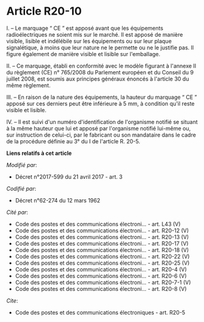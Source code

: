# Article R20-10

I. – Le marquage “ CE ” est apposé avant que les équipements radioélectriques ne soient mis sur le marché. Il est apposé de
manière visible, lisible et indélébile sur les équipements ou sur leur plaque signalétique, à moins que leur nature ne le
permette ou ne le justifie pas. Il figure également de manière visible et lisible sur l'emballage.

II. – Ce marquage, établi en conformité avec le modèle figurant à l'annexe II du règlement (CE) n° 765/2008 du Parlement
européen et du Conseil du 9 juillet 2008, est soumis aux principes généraux énoncés à l'article 30 du même règlement.

III. – En raison de la nature des équipements, la hauteur du marquage “ CE ” apposé sur ces derniers peut être inférieure à 5
mm, à condition qu'il reste visible et lisible.

IV. – Il est suivi d'un numéro d'identification de l'organisme notifié se situant à la même hauteur que lui et apposé par
l'organisme notifié lui-même ou, sur instruction de celui-ci, par le fabricant ou son mandataire dans le cadre de la
procédure définie au 3° du I de l'article R. 20-5.

**Liens relatifs à cet article**

_Modifié par_:

  - Décret n°2017-599 du 21 avril 2017 - art. 3

_Codifié par_:

  - Décret n°62-274 du 12 mars 1962

_Cité par_:

  - Code des postes et des communications électroni... - art. L43 (V)
  - Code des postes et des communications électroni... - art. R20-12 (V)
  - Code des postes et des communications électroni... - art. R20-13 (V)
  - Code des postes et des communications électroni... - art. R20-17 (V)
  - Code des postes et des communications électroni... - art. R20-18 (V)
  - Code des postes et des communications électroni... - art. R20-22 (V)
  - Code des postes et des communications électroni... - art. R20-25 (V)
  - Code des postes et des communications électroni... - art. R20-4 (V)
  - Code des postes et des communications électroni... - art. R20-6 (V)
  - Code des postes et des communications électroni... - art. R20-7-1 (V)
  - Code des postes et des communications électroni... - art. R20-8 (V)

_Cite_:

  - Code des postes et des communications électroniques - art. R20-5
